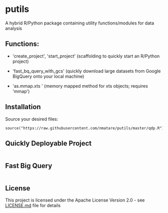 # putils

A hybrid R/Python package containing utility functions/modules for data analysis 

## Functions:

  * 'create_project', 'start_project' 
  	(scaffolding to quickly start an R/Python project)

  * 'fast_bq_query_with_gcs' (quickly download large datasets from 
      Google BigQuery onto your local machine) 

  * 'as.mmap.xts ' (memory mapped method for xts objects; requires 'mmap')


## Installation

Source your desired files:

    source("https://raw.githubusercontent.com/nmatare/putils/master/qdp.R")

## Quickly Deployable Project 

```R


```

## Fast Big Query 

```R


```

## License

This project is licensed under the Apache License Version 2.0 - see 
[LICENSE.md](https://github.com/nmatare/putils/blob/master/README.md) 
file for details

